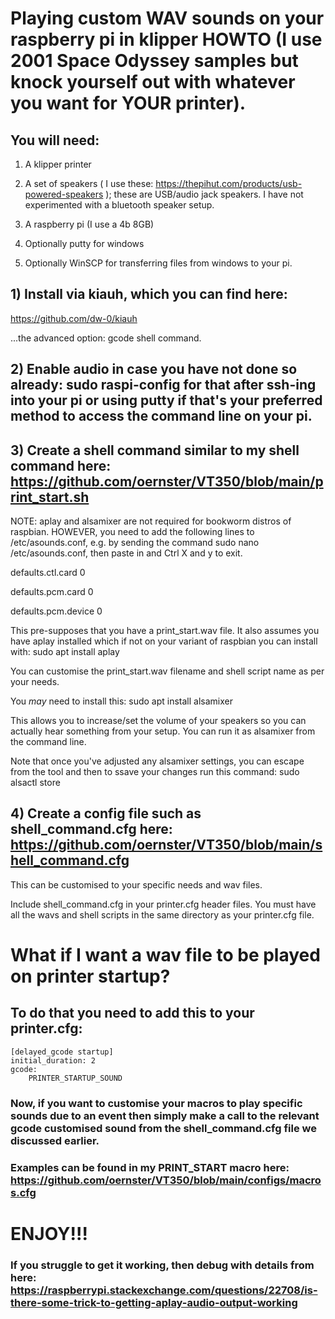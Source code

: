 # Playing custom WAV sounds on your raspberry pi in klipper HOWTO (I use 2001 Space Odyssey samples but knock yourself out with whatever you want for YOUR printer).

## You will need:

1) A klipper printer

2) A set of speakers ( I use these: https://thepihut.com/products/usb-powered-speakers ); these are USB/audio jack speakers.  I have not experimented with a bluetooth speaker setup.

3) A raspberry pi (I use a 4b 8GB)

4) Optionally putty for windows

5) Optionally WinSCP for transferring files from windows to your pi.

## 1) Install via kiauh, which you can find here:

https://github.com/dw-0/kiauh 

...the advanced option: gcode shell command.

## 2) Enable audio in case you have not done so already: sudo raspi-config for that after ssh-ing into your pi or using putty if that's your preferred method to access the command line on your pi.

## 3) Create a shell command similar to my shell command here: https://github.com/oernster/VT350/blob/main/print_start.sh

NOTE: aplay and alsamixer are not required for bookworm distros of raspbian.  HOWEVER, you need to add the following lines to /etc/asounds.conf, e.g. by sending the command sudo nano /etc/asounds.conf, then paste in and Ctrl X and y to exit.

defaults.ctl.card 0

defaults.pcm.card 0

defaults.pcm.device 0

This pre-supposes that you have a print_start.wav file.  It also assumes you have aplay installed which if not on your variant of raspbian you can install with: sudo apt install aplay


You can customise the print_start.wav filename and shell script name as per your needs.


You _may_ need to install this: sudo apt install alsamixer

This allows you to increase/set the volume of your speakers so you can actually hear something from your setup.  You can run it as alsamixer from the command line.

Note that once you've adjusted any alsamixer settings, you can escape from the tool and then to ssave your changes run this command: sudo alsactl store

## 4) Create a config file such as shell_command.cfg here: https://github.com/oernster/VT350/blob/main/shell_command.cfg

This can be customised to your specific needs and wav files.  

Include shell_command.cfg in your printer.cfg header files.  You must have all the wavs and shell scripts in the same directory as your printer.cfg file.


# What if I want a wav file to be played on printer startup?

## To do that you need to add this to your printer.cfg:

```
[delayed_gcode startup]
initial_duration: 2
gcode:
    PRINTER_STARTUP_SOUND
```

### Now, if you want to customise your macros to play specific sounds due to an event then simply make a call to the relevant gcode customised sound from the shell_command.cfg file we discussed earlier.
### Examples can be found in my PRINT_START macro here: https://github.com/oernster/VT350/blob/main/configs/macros.cfg

# ENJOY!!!

### If you struggle to get it working, then debug with details from here: https://raspberrypi.stackexchange.com/questions/22708/is-there-some-trick-to-getting-aplay-audio-output-working 


